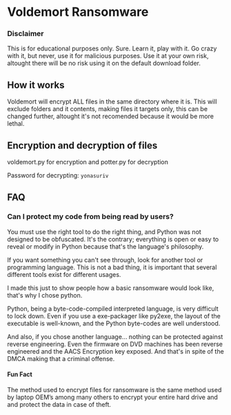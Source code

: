 # Voldemort Ransomware

### Disclaimer
This is for educational purposes only. Sure. Learn it, play with it. Go crazy with it, but never, use it for malicious purposes.
Use it at your own risk, altought there will be no risk using it on the default download folder.

## How it works
Voldemort will encrypt ALL files in the same directory where it is. This will exclude folders and it contents, making files it targets only, this can be changed further, altought it's not recomended because it would be more lethal. 

## Encryption and decryption of files
voldemort.py for encryption and potter.py for decryption

Password for decrypting: `yonasuriv`

## FAQ

### Can I protect my code from being read by users?
You must use the right tool to do the right thing, and Python was not designed to be obfuscated. 
It's the contrary; everything is open or easy to reveal or modify in Python because that's the language's philosophy.

If you want something you can't see through, look for another tool or programming language. 
This is not a bad thing, it is important that several different tools exist for different usages.

I made this just to show people how a basic ransomware would look like, that's why I chose python.

Python, being a byte-code-compiled interpreted language, is very difficult to lock down. 
Even if you use a exe-packager like py2exe, the layout of the executable is well-known, and the Python byte-codes are well understood.


And also, if you chose another language... nothing can be protected against reverse engineering. 
Even the firmware on DVD machines has been reverse engineered and the AACS Encryption key exposed. And that's in spite of the DMCA making that a criminal offense.

#### Fun Fact
The method used to encrypt files for ransomware is the same method used by laptop OEM’s among many others to encrypt your entire hard drive and and protect the data in case of theft.
